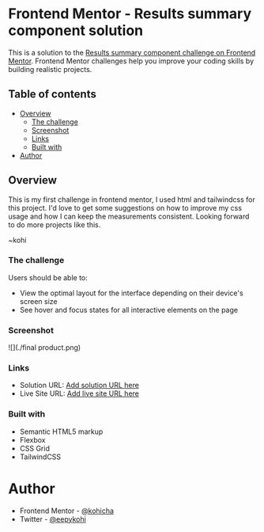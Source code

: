 # Frontend Mentor - Results summary component solution

This is a solution to the [Results summary component challenge on Frontend Mentor](https://www.frontendmentor.io/challenges/results-summary-component-CE_K6s0maV). Frontend Mentor challenges help you improve your coding skills by building realistic projects.

## Table of contents

- [Overview](#overview)
  - [The challenge](#the-challenge)
  - [Screenshot](#screenshot)
  - [Links](#links)
  - [Built with](#built-with)
- [Author](#author)

## Overview

This is my first challenge in frontend mentor, I used html and tailwindcss for this project. I'd love to get some suggestions on how to improve my css usage and how I can keep the measurements consistent. Looking forward to do more projects like this.

~kohi

### The challenge

Users should be able to:

- View the optimal layout for the interface depending on their device's screen size
- See hover and focus states for all interactive elements on the page

### Screenshot

![](./final product.png)

### Links

- Solution URL: [Add solution URL here](https://your-solution-url.com)
- Live Site URL: [Add live site URL here](https://your-live-site-url.com)

### Built with

- Semantic HTML5 markup
- Flexbox
- CSS Grid
- TailwindCSS

# Author

- Frontend Mentor - [@kohicha](https://www.frontendmentor.io/profile/kohicha)
- Twitter - [@eepykohi](https://twitter.com/eepykohi)
